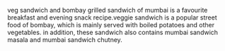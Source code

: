 veg sandwich and bombay grilled sandwich of mumbai is a favourite breakfast and evening snack recipe.veggie sandwich is a popular street food of bombay, which is mainly served with boiled potatoes and other vegetables. in addition, these sandwich also contains mumbai sandwich masala and mumbai sandwich chutney.